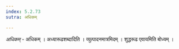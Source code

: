```yaml
---
index: 5.2.73
sutra: अधिकम्

---
```

_अधिकम्_ - अधिकम् । अध्यारूढशब्दादिति । व्युत्पादनमात्रमिदम् । शुद्धरूढ एवायमिति बोध्यम् ।